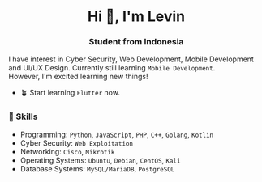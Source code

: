 <h1 align="center">Hi 👋, I'm Levin</h1>
<h3 align="center">Student from Indonesia</h3>

I have interest in Cyber Security, Web Development, Mobile Development and UI/UX Design. Currently still learning `Mobile Development`. \
However, I'm excited learning new things!

* :potted_plant: Start learning `Flutter` now.
  


### :deciduous_tree: Skills
* Programming: `Python`, `JavaScript`, `PHP`, `C++`, `Golang`, `Kotlin`
* Cyber Security: `Web Exploitation`
* Networking: `Cisco`, `Mikrotik`
* Operating Systems: `Ubuntu`, `Debian`, `CentOS`, `Kali`
* Database Systems: `MySQL/MariaDB`, `PostgreSQL`

<!--### :leaves: Social Links
<!--* Instagram: [**@localgulai**](https://www.instagram.com/localgulai/)
<!--* Email: [**eldwn777@gmail.com**](mailto:eldwn777@gmail.com) -->
